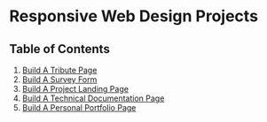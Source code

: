 # Responsive Web Design Projects

## Table of Contents

1. [Build A Tribute Page]()
2. [Build A Survey Form]()
3. [Build A Project Landing Page]()
4. [Build A Technical Documentation Page]()
5. [Build A Personal Portfolio Page]()
